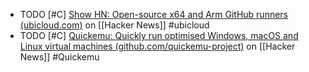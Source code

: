 - TODO [#C] [Show HN: Open-source x64 and Arm GitHub runners (ubicloud.com)](https://news.ycombinator.com/item?id=39191870) on [[Hacker News]] #ubicloud
- TODO [#C] [Quickemu: Quickly run optimised Windows, macOS and Linux virtual machines (github.com/quickemu-project)](https://news.ycombinator.com/item?id=39188432) on [[Hacker News]] #Quickemu